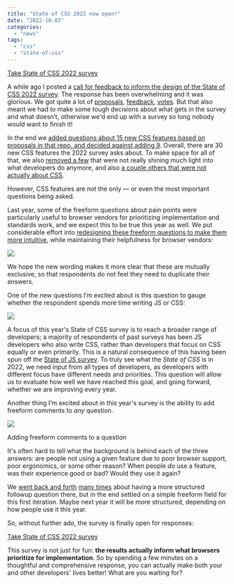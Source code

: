 ```yaml
---
title: "State of CSS 2022 now open!"
date: "2022-10-03"
categories: 
  - "news"
tags: 
  - "css"
  - "state-of-css"
---
```


[Take State of CSS 2022 survey](https://survey.devographics.com/survey/state-of-css/2022?source=leaverou)

A while ago I posted a [call for feedback to inform the design of the State of CSS 2022 survey](https://lea.verou.me/2022/07/help-design-the-state-of-css-survey-2022/). The response has been overwhelming and it was glorious. We got quite a lot of [proposals](https://github.com/Devographics/surveys/issues?q=is%3Aissue+is%3Aopen+sort%3Aupdated-desc), [feedback](https://github.com/Devographics/surveys/issues?q=is%3Aissue+is%3Aopen+sort%3Aupdated-desc), [votes](https://projects.verou.me/mavoice/?repo=devographics/surveys&labels=State%20of%20CSS%202022). But that also meant we had to make some tough decisions about what gets in the survey and what doesn’t, otherwise we'd end up with a survey so long nobody would want to finish it!

In the end we [added questions about 15 new CSS features based on proposals in that repo, and decided against adding 9](https://github.com/orgs/Devographics/projects/1/views/1). Overall, there are 30 new CSS features the 2022 survey asks about. To make space for all of that, we also [removed a few](https://github.com/Devographics/surveys/issues/37) that were not really shining much light into what developers do anymore, and also [a couple others that were not actually about CSS](https://github.com/Devographics/surveys/issues/11).

However, CSS features are not the only — or even the most important questions being asked.

Last year, some of the freeform questions about pain points were particularly useful to browser vendors for prioritizing implementation and standards work, and we expect this to be true this year as well. We put considerable effort into [redesigning these freeform questions to make them more intuitive](https://github.com/Devographics/surveys/issues/36), while maintaining their helpfulness for browser vendors:

![](https://lea.verou.me/wp-content/uploads/2022/10/image-3.png)

We hope the new wording makes it more clear that these are mutually exclusive, so that respondents do not feel they need to duplicate their answers.

One of the new questions I’m excited about is this question to gauge whether the respondent spends more time writing JS or CSS:

![](https://lea.verou.me/wp-content/uploads/2022/10/image-1.png)

A focus of this year's State of CSS survey is to reach a broader range of developers; a majority of respondents of past surveys has been JS developers who also write CSS, rather than developers that focus on CSS equally or even primarily. This is a natural consequence of this having been spun off the [State of JS survey](https://stateofjs.com/en-us/). To truly see what the _State of CSS_ is in 2022, we need input from all types of developers, as developers with different focus have different needs and priorities. This question will allow us to evaluate how well we have reached this goal, and going forward, whether we are improving every year.

Another thing I’m excited about in this year's survey is the ability to add freeform comments to _any_ question.

![](https://lea.verou.me/wp-content/uploads/2022/10/comments.gif)

Adding freeform comments to a question

It's often hard to tell what the background is behind each of the three answers: are people not using a given feature due to poor browser support, poor ergonomics, or some other reason? When people _do_ use a feature, was their experience good or bad? Would they use it again?

We [went back and forth](https://github.com/Devographics/surveys/issues/41) [many times](https://github.com/Devographics/Monorepo/issues/99) about having a more structured followup question there, but in the end settled on a simple freeform field for this first iteration. Maybe next year it will be more structured, depending on how people use it this year.

So, without further ado, the survey is finally open for responses:

[Take State of CSS 2022 survey](https://survey.devographics.com/survey/state-of-css/2022?source=leaverou)

This survey is not just for fun: **the results actually inform what browsers prioritize for implementation**. So by spending a few minutes on a thoughtful and comprehensive response, you can actually make both your and other developers' lives better! What are you waiting for?
